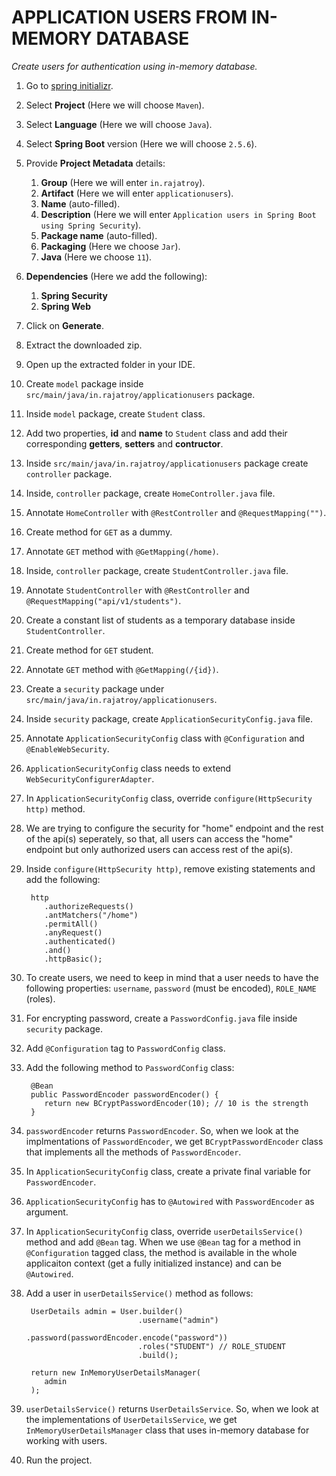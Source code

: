 # APPLICATION USERS FROM IN-MEMORY DATABASE
   
*Create users for authentication using in-memory database.*

1. Go to [spring initializr](https://start.spring.io/).
2. Select **Project** (Here we will choose `Maven`).
3. Select **Language** (Here we will choose `Java`).
4. Select **Spring Boot** version (Here we will choose `2.5.6`).
5. Provide **Project Metadata** details:
   1. **Group** (Here we will enter `in.rajatroy`).
   2. **Artifact** (Here we will enter `applicationusers`).
   3. **Name** (auto-filled).
   4. **Description** (Here we will enter `Application users in Spring Boot using Spring Security`).
   5. **Package name** (auto-filled).
   6. **Packaging** (Here we choose `Jar`).
   7. **Java** (Here we choose `11`).
6. **Dependencies** (Here we add the following):
   1. **Spring Security**
   2. **Spring Web**
7. Click on **Generate**.
8.  Extract the downloaded zip.
9.  Open up the extracted folder in your IDE.
10. Create `model` package inside `src/main/java/in.rajatroy/applicationusers` package.
11. Inside `model` package, create `Student` class.
12. Add two properties, **id** and **name** to `Student` class and add their corresponding **getters**, **setters** and **contructor**.
13. Inside `src/main/java/in.rajatroy/applicationusers` package create `controller` package.
14. Inside, `controller` package, create `HomeController.java` file.
15. Annotate `HomeController` with `@RestController` and `@RequestMapping("")`.
16. Create method for `GET` as a dummy.
17. Annotate `GET` method with `@GetMapping(/home)`.
18. Inside, `controller` package, create `StudentController.java` file.
19. Annotate `StudentController` with `@RestController` and `@RequestMapping("api/v1/students")`.
20. Create a constant list of students as a temporary database inside `StudentController`.
21. Create method for `GET` student.
22. Annotate `GET` method with `@GetMapping(/{id})`.
23. Create a `security` package under `src/main/java/in.rajatroy/applicationusers`.
24. Inside `security` package, create `ApplicationSecurityConfig.java` file.
25. Annotate `ApplicationSecurityConfig` class with `@Configuration` and `@EnableWebSecurity`.
26. `ApplicationSecurityConfig` class needs to extend `WebSecurityConfigurerAdapter`.
27. In `ApplicationSecurityConfig` class, override `configure(HttpSecurity http)` method.
28. We are trying to configure the security for "home" endpoint and the rest of the api(s) seperately, so that, all users can access the "home" endpoint but only authorized users can access rest of the api(s).
29. Inside `configure(HttpSecurity http)`, remove existing statements and add the following:

         http
            .authorizeRequests()
            .antMatchers("/home")
            .permitAll()
            .anyRequest()
            .authenticated()
            .and()
            .httpBasic();

30. To create users, we need to keep in mind that a user needs to have the following properties: `username`, `password` (must be encoded), `ROLE_NAME` (roles).
31. For encrypting password, create a `PasswordConfig.java` file inside `security` package.
32. Add `@Configuration` tag to `PasswordConfig` class.
33. Add the following method to `PasswordConfig` class:

         @Bean
         public PasswordEncoder passwordEncoder() {
            return new BCryptPasswordEncoder(10); // 10 is the strength
         }

34. `passwordEncoder` returns `PasswordEncoder`. So, when we look at the implmentations of `PasswordEncoder`, we get `BCryptPasswordEncoder` class that implements all the methods of `PasswordEncoder`.
35. In `ApplicationSecurityConfig` class, create a private final variable for `PasswordEncoder`.
36. `ApplicationSecurityConfig` has to `@Autowired` with `PasswordEncoder` as argument.
37. In `ApplicationSecurityConfig` class, override `userDetailsService()` method and add `@Bean` tag. When we use `@Bean` tag for a method in `@Configuration` tagged class, the method is available in the whole applicaiton context (get a fully initialized instance) and can be `@Autowired`.
38. Add a user in `userDetailsService()` method as follows:

         UserDetails admin = User.builder()
                                 .username("admin")
                                 .password(passwordEncoder.encode("password"))
                                 .roles("STUDENT") // ROLE_STUDENT
                                 .build();

         return new InMemoryUserDetailsManager(
            admin
         );

39. `userDetailsService()` returns `UserDetailsService`. So, when we look at the implementations of `UserDetailsService`, we get `InMemoryUserDetailsManager` class that uses in-memory database for working with users.
40. Run the project.